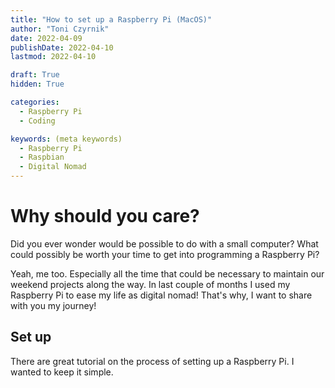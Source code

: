 ```yaml
---
title: "How to set up a Raspberry Pi (MacOS)"
author: "Toni Czyrnik"
date: 2022-04-09
publishDate: 2022-04-10
lastmod: 2022-04-10

draft: True
hidden: True

categories:
  - Raspberry Pi
  - Coding

keywords: (meta keywords)
  - Raspberry Pi
  - Raspbian
  - Digital Nomad
---
```


# Why should you care?

Did you ever wonder would be possible to do with a small computer? What could possibly be worth your time to get into programming a Raspberry Pi?

Yeah, me too. Especially all the time that could be necessary to maintain our weekend projects along the way. In last couple of months I used my Raspberry Pi to ease my life as digital nomad! That's why, I want to share with you my journey! 

## Set up

There are great tutorial on the process of setting up a Raspberry Pi. I wanted to keep it simple. 